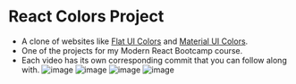 # React Colors Project

- A clone of websites like [Flat UI Colors](https://flatuicolors.com/) and [Material UI Colors](http://materialuicolors.co/?utm_source=launchers).
- One of the projects for my Modern React Bootcamp course.
- Each video has its own corresponding commit that you can follow along with.
![image](https://i.imgur.com/9x1F9At.png)
![image](https://i.imgur.com/GM0etHA.png)
![image](https://i.imgur.com/QB2zRzf.png)
![image](https://i.imgur.com/aFowgNg.png)